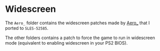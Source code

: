 # Widescreen

The `Aero_` folder contains the widescreen patches made by [Aero_](https://github.com/AeroWidescreen) that I ported to `SLES-52585`.

The other folders contains a patch to force the game to run in widescreen mode (equivalent to enabling widescreen in your PS2 BIOS).
